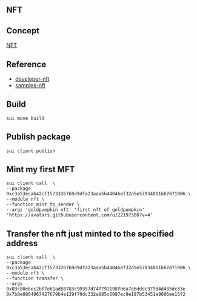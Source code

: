 ## NFT

## Concept

[NFT](https://www.investopedia.com/non-fungible-tokens-nft-5115211)

## Reference

- [developer-nft](https://docs.sui.io/guides/developer/nft)
- [samples-nft](https://examples.sui.io/samples/nft.html)

## Build
`sui move build`

## Publish package
`sui client publish `

## Mint my first MFT

```
sui client call  \
--package  0xc3a53ecab42cf15733267b9d9dfa23aaa5b44046ef32d5e57034011b67d71906 \
--module nft \
--function mint_to_sender \
--args 'goldpumpkin nft' 'first nft of goldpumpkin' 'https://avatars.githubusercontent.com/u/22197388?v=4'
```

## Transfer the nft just minted to the specified address

```
sui client call  \
--package  0xc3a53ecab42cf15733267b9d9dfa23aaa5b44046ef32d5e57034011b67d71906 \
--module nft \
--function transfer \
--args 0x03c80ebec2bf7e61ad68783c99357d74f791198fb6a7e6dddc379d4d433dc33e 0x7b8e0864967427679b4e129f79dc332a885c6087ec9e187b53451a9006ee15f2
```